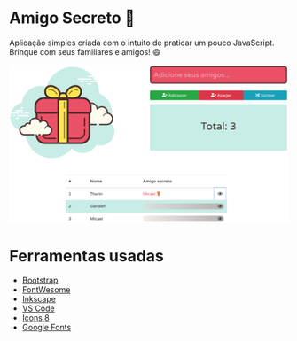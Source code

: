 # Amigo Secreto 🎁
Aplicação simples criada com o intuito de praticar um pouco JavaScript. 
Brinque com seus familiares e amigos! 😄

![Amigo Secreto](print.png)

# Ferramentas usadas
-   [Bootstrap](https://getbootstrap.com/)
-  [FontWesome](https://fontawesome.com/)
-  [Inkscape](https://inkscape.org/pt-br/)
-  [VS Code](https://code.visualstudio.com/)
-  [Icons 8](https://icons8.com/icons/set/present)
- [Google Fonts](https://fonts.google.com/)